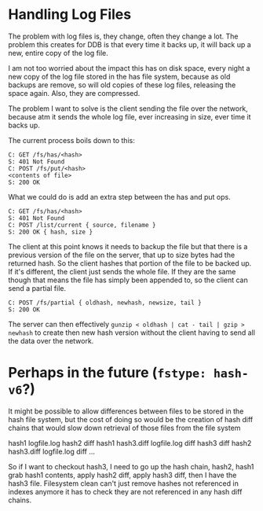 
Handling Log Files
==

The problem with log files is, they change, often they change a lot. The problem this creates for DDB is that every time it backs up, it will back up a new, entire copy of the log file.

I am not too worried about the impact this has on disk space, every night a new copy of the log file stored in the has file system, because as old backups are remove, so will old copies of these log files, releasing the space again. Also, they are compressed.

The problem I want to solve is the client sending the file over the network, because atm it sends the whole log file, ever increasing in size, ever time it backs up.

The current process boils down to this:

```
C: GET /fs/has/<hash>
S: 401 Not Found 
C: POST /fs/put/<hash>
<contents of file>
S: 200 OK
```

What we could do is add an extra step between the has and put ops.

```
C: GET /fs/has/<hash>
S: 401 Not Found
C: POST /list/current { source, filename }
S: 200 OK { hash, size }
```

The client at this point knows it needs to backup the file but that there is a previous version of the file on the server, that up to size bytes had the returned hash. So the client hashes that portion of the file to be backed up. If it's different, the client just sends the whole file. If they are the same though that means the file has simply been appended to, so the client can send a partial file.

```
C: POST /fs/partial { oldhash, newhash, newsize, tail }
S: 200 OK
```

The server can then effectively `gunzip < oldhash | cat - tail | gzip > newhash` to create then new hash version without the client having to send all the data over the network.

Perhaps in the future (`fstype: hash-v6`?)
==
It might be possible to allow differences between files to be stored in the hash file system, but the cost of doing so would be the creation of hash diff chains that would slow down retrieval of those files from the file system

hash1 logfile.log
hash2 diff hash1
hash3.diff logfile.log diff
hash3 diff hash2
hash3.diff logfile.log diff
...

So if I want to checkout hash3, I need to go up the hash chain, hash2, hash1 grab hash1 contents, apply hash2 diff, apply hash3 diff, then I have the hash3 file. Filesystem clean can't just remove hashes not referenced in indexes anymore it has to check they are not referenced in any hash diff chains.
